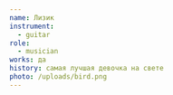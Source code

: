 ```yaml
---
name: Лизик
instrument:
  - guitar
role:
  - musician
works: да
history: самая лучшая девочка на свете
photo: /uploads/bird.png
---
```

